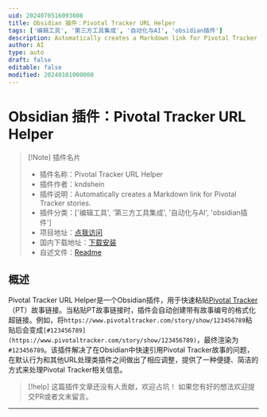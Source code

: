 ```yaml
---
uid: 2024070516093608
title: Obsidian 插件：Pivotal Tracker URL Helper
tags: ['编辑工具', '第三方工具集成', '自动化与AI', 'obsidian插件']
description: Automatically creates a Markdown link for Pivotal Tracker stories.
author: AI
type: auto
draft: false
editable: false
modified: 20240101000000
---
```


# Obsidian 插件：Pivotal Tracker URL Helper

> [!Note] 插件名片
> - 插件名称：Pivotal Tracker URL Helper
> - 插件作者：kndshein
> - 插件说明：Automatically creates a Markdown link for Pivotal Tracker stories.
> - 插件分类：['编辑工具', '第三方工具集成', '自动化与AI', 'obsidian插件']
> - 项目地址：[点我访问](https://github.com/kndshein/obsidian-pt-url-helper)
> - 国内下载地址：[下载安装](https://pkmer.cn/products/plugin/pluginMarket/?pt-url-helper)
> - 自述文件：[Readme](https://ghproxy.net/https://raw.githubusercontent.com/kndshein/obsidian-pt-url-helper/main/README.md)



## 概述

Pivotal Tracker URL Helper是一个Obsidian插件，用于快速粘贴[Pivotal Tracker](https://www.pivotaltracker.com)（PT）故事链接。当粘贴PT故事链接时，插件会自动创建带有故事编号的格式化超链接。例如，将`https://www.pivotaltracker.com/story/show/123456789`粘贴后会变成`[#123456789](https://www.pivotaltracker.com/story/show/123456789)`，最终渲染为`#123456789`。该插件解决了在Obsidian中快速引用Pivotal Tracker故事的问题，在默认行为和其他URL处理类插件之间做出了相应调整，提供了一种便捷、简洁的方式来处理Pivotal Tracker相关信息。


> [!help] 
> 这篇插件文章还没有人贡献，欢迎占坑！
> 如果您有好的想法欢迎提交PR或者文末留言。
> 

---



